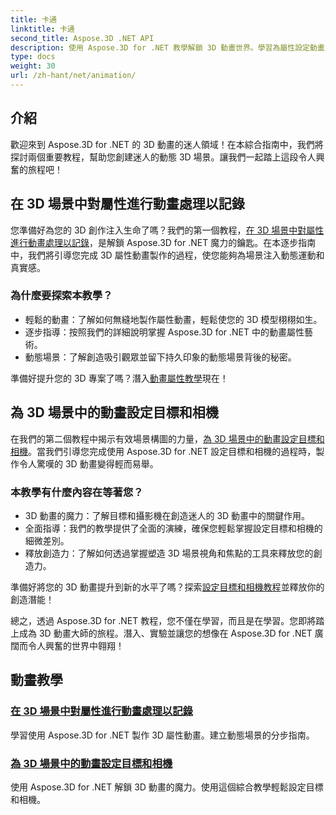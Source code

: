 ```yaml
---
title: 卡通
linktitle: 卡通
second_title: Aspose.3D .NET API
description: 使用 Aspose.3D for .NET 教學解鎖 3D 動畫世界。學習為屬性設定動畫並輕鬆設定動態場景的目標和攝影機。
type: docs
weight: 30
url: /zh-hant/net/animation/
---
```

## 介紹

歡迎來到 Aspose.3D for .NET 的 3D 動畫的迷人領域！在本綜合指南中，我們將探討兩個重要教程，幫助您創建迷人的動態 3D 場景。讓我們一起踏上這段令人興奮的旅程吧！

## 在 3D 場景中對屬性進行動畫處理以記錄
您準備好為您的 3D 創作注入生命了嗎？我們的第一個教程，[在 3D 場景中對屬性進行動畫處理以記錄](./property-to-document/)，是解鎖 Aspose.3D for .NET 魔力的鑰匙。在本逐步指南中，我們將引導您完成 3D 屬性動畫製作的過程，使您能夠為場景注入動態運動和真實感。

### 為什麼要探索本教學？
- 輕鬆的動畫：了解如何無縫地製作屬性動畫，輕鬆使您的 3D 模型栩栩如生。
- 逐步指導：按照我們的詳細說明掌握 Aspose.3D for .NET 中的動畫屬性藝術。
- 動態場景：了解創造吸引觀眾並留下持久印象的動態場景背後的秘密。

準備好提升您的 3D 專案了嗎？潛入[動畫屬性教學](./property-to-document/)現在！

## 為 3D 場景中的動畫設定目標和相機
在我們的第二個教程中揭示有效場景構圖的力量，[為 3D 場景中的動畫設定目標和相機](./setup-target-camera/)。當我們引導您完成使用 Aspose.3D for .NET 設定目標和相機的過程時，製作令人驚嘆的 3D 動畫變得輕而易舉。

### 本教學有什麼內容在等著您？
- 3D 動畫的魔力：了解目標和攝影機在創造迷人的 3D 動畫中的關鍵作用。
- 全面指導：我們的教學提供了全面的演練，確保您輕鬆掌握設定目標和相機的細微差別。
- 釋放創造力：了解如何透過掌握塑造 3D 場景視角和焦點的工具來釋放您的創造力。

準備好將您的 3D 動畫提升到新的水平了嗎？探索[設定目標和相機教程](./setup-target-camera/)並釋放你的創造潛能！

總之，透過 Aspose.3D for .NET 教程，您不僅在學習，而且是在學習。您即將踏上成為 3D 動畫大師的旅程。潛入、實驗並讓您的想像在 Aspose.3D for .NET 廣闊而令人興奮的世界中翱翔！
## 動畫教學
### [在 3D 場景中對屬性進行動畫處理以記錄](./property-to-document/)
學習使用 Aspose.3D for .NET 製作 3D 屬性動畫。建立動態場景的分步指南。
### [為 3D 場景中的動畫設定目標和相機](./setup-target-camera/)
使用 Aspose.3D for .NET 解鎖 3D 動畫的魔力。使用這個綜合教學輕鬆設定目標和相機。
